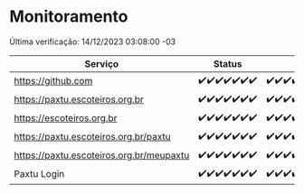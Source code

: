 # Monitoramento

Última verificação: 14/12/2023 03:08:00 -03

|Serviço|Status|Últimas 24h|
|---|---|---|
|https://github.com|<span title="2023-12-07: OK=24">✔️</span><span title="2023-12-08: OK=24">✔️</span><span title="2023-12-09: OK=24">✔️</span><span title="2023-12-10: OK=24">✔️</span><span title="2023-12-11: OK=24">✔️</span><span title="2023-12-12: OK=24">✔️</span><span title="2023-12-13: OK=6">✔️</span>|<span title="13/12/2023 03:08:00 -03 : 200">✔️</span><span title="13/12/2023 04:06:00 -03 : 200">✔️</span><span title="13/12/2023 05:08:00 -03 : 200">✔️</span><span title="13/12/2023 06:06:00 -03 : 200">✔️</span><span title="13/12/2023 07:07:00 -03 : 200">✔️</span><span title="13/12/2023 08:04:00 -03 : 200">✔️</span><span title="13/12/2023 09:11:00 -03 : 200">✔️</span><span title="13/12/2023 10:09:00 -03 : 200">✔️</span><span title="13/12/2023 11:06:00 -03 : 200">✔️</span><span title="13/12/2023 12:06:00 -03 : 200">✔️</span><span title="13/12/2023 13:07:00 -03 : 200">✔️</span><span title="13/12/2023 14:05:00 -03 : 200">✔️</span><span title="13/12/2023 15:07:00 -03 : 200">✔️</span><span title="13/12/2023 16:03:00 -03 : 200">✔️</span><span title="13/12/2023 17:07:00 -03 : 200">✔️</span><span title="13/12/2023 18:04:00 -03 : 200">✔️</span><span title="13/12/2023 19:05:00 -03 : 200">✔️</span><span title="13/12/2023 20:06:00 -03 : 200">✔️</span><span title="13/12/2023 21:30:00 -03 : 200">✔️</span><span title="13/12/2023 22:44:00 -03 : 200">✔️</span><span title="13/12/2023 23:20:00 -03 : 200">✔️</span><span title="14/12/2023 00:07:00 -03 : 200">✔️</span><span title="14/12/2023 01:08:00 -03 : 200">✔️</span><span title="14/12/2023 02:06:00 -03 : 200">✔️</span><span title="14/12/2023 03:08:00 -03 : 200">✔️</span>|
|https://paxtu.escoteiros.org.br|<span title="2023-12-07: OK=24">✔️</span><span title="2023-12-08: OK=24">✔️</span><span title="2023-12-09: OK=24">✔️</span><span title="2023-12-10: OK=24">✔️</span><span title="2023-12-11: OK=24">✔️</span><span title="2023-12-12: OK=24">✔️</span><span title="2023-12-13: OK=6">✔️</span>|<span title="13/12/2023 03:08:00 -03 : 200">✔️</span><span title="13/12/2023 04:06:00 -03 : 200">✔️</span><span title="13/12/2023 05:08:00 -03 : 200">✔️</span><span title="13/12/2023 06:06:00 -03 : 200">✔️</span><span title="13/12/2023 07:07:00 -03 : 200">✔️</span><span title="13/12/2023 08:04:00 -03 : 200">✔️</span><span title="13/12/2023 09:11:00 -03 : 200">✔️</span><span title="13/12/2023 10:09:00 -03 : 200">✔️</span><span title="13/12/2023 11:06:00 -03 : 200">✔️</span><span title="13/12/2023 12:06:00 -03 : 200">✔️</span><span title="13/12/2023 13:07:00 -03 : 200">✔️</span><span title="13/12/2023 14:05:00 -03 : 200">✔️</span><span title="13/12/2023 15:07:00 -03 : 200">✔️</span><span title="13/12/2023 16:03:00 -03 : 200">✔️</span><span title="13/12/2023 17:07:00 -03 : 200">✔️</span><span title="13/12/2023 18:04:00 -03 : 200">✔️</span><span title="13/12/2023 19:05:00 -03 : 200">✔️</span><span title="13/12/2023 20:06:00 -03 : 200">✔️</span><span title="13/12/2023 21:30:00 -03 : 200">✔️</span><span title="13/12/2023 22:44:00 -03 : 200">✔️</span><span title="13/12/2023 23:20:00 -03 : 200">✔️</span><span title="14/12/2023 00:07:00 -03 : 200">✔️</span><span title="14/12/2023 01:08:00 -03 : 200">✔️</span><span title="14/12/2023 02:06:00 -03 : 200">✔️</span><span title="14/12/2023 03:08:00 -03 : 200">✔️</span>|
|https://escoteiros.org.br|<span title="2023-12-07: OK=24">✔️</span><span title="2023-12-08: OK=24">✔️</span><span title="2023-12-09: OK=24">✔️</span><span title="2023-12-10: OK=24">✔️</span><span title="2023-12-11: OK=24">✔️</span><span title="2023-12-12: OK=24">✔️</span><span title="2023-12-13: OK=6">✔️</span>|<span title="13/12/2023 03:08:00 -03 : 200">✔️</span><span title="13/12/2023 04:06:00 -03 : 200">✔️</span><span title="13/12/2023 05:08:00 -03 : 200">✔️</span><span title="13/12/2023 06:06:00 -03 : 200">✔️</span><span title="13/12/2023 07:07:00 -03 : 200">✔️</span><span title="13/12/2023 08:04:00 -03 : 200">✔️</span><span title="13/12/2023 09:11:00 -03 : 200">✔️</span><span title="13/12/2023 10:09:00 -03 : 200">✔️</span><span title="13/12/2023 11:06:00 -03 : 200">✔️</span><span title="13/12/2023 12:06:00 -03 : 200">✔️</span><span title="13/12/2023 13:07:00 -03 : 200">✔️</span><span title="13/12/2023 14:05:00 -03 : 200">✔️</span><span title="13/12/2023 15:07:00 -03 : 200">✔️</span><span title="13/12/2023 16:03:00 -03 : 200">✔️</span><span title="13/12/2023 17:07:00 -03 : 200">✔️</span><span title="13/12/2023 18:04:00 -03 : 200">✔️</span><span title="13/12/2023 19:05:00 -03 : 200">✔️</span><span title="13/12/2023 20:06:00 -03 : 200">✔️</span><span title="13/12/2023 21:30:00 -03 : 200">✔️</span><span title="13/12/2023 22:44:00 -03 : 200">✔️</span><span title="13/12/2023 23:20:00 -03 : 200">✔️</span><span title="14/12/2023 00:07:00 -03 : 200">✔️</span><span title="14/12/2023 01:08:00 -03 : 200">✔️</span><span title="14/12/2023 02:06:00 -03 : 200">✔️</span><span title="14/12/2023 03:08:00 -03 : 200">✔️</span>|
|https://paxtu.escoteiros.org.br/paxtu|<span title="2023-12-07: OK=24">✔️</span><span title="2023-12-08: OK=24">✔️</span><span title="2023-12-09: OK=24">✔️</span><span title="2023-12-10: OK=24">✔️</span><span title="2023-12-11: OK=24">✔️</span><span title="2023-12-12: OK=24">✔️</span><span title="2023-12-13: OK=6">✔️</span>|<span title="13/12/2023 03:08:00 -03 : 200">✔️</span><span title="13/12/2023 04:06:00 -03 : 200">✔️</span><span title="13/12/2023 05:08:00 -03 : 200">✔️</span><span title="13/12/2023 06:06:00 -03 : 200">✔️</span><span title="13/12/2023 07:07:00 -03 : 200">✔️</span><span title="13/12/2023 08:04:00 -03 : 200">✔️</span><span title="13/12/2023 09:11:00 -03 : 200">✔️</span><span title="13/12/2023 10:09:00 -03 : 200">✔️</span><span title="13/12/2023 11:06:00 -03 : 200">✔️</span><span title="13/12/2023 12:06:00 -03 : 200">✔️</span><span title="13/12/2023 13:07:00 -03 : 200">✔️</span><span title="13/12/2023 14:05:00 -03 : 200">✔️</span><span title="13/12/2023 15:07:00 -03 : 200">✔️</span><span title="13/12/2023 16:03:00 -03 : 200">✔️</span><span title="13/12/2023 17:07:00 -03 : 200">✔️</span><span title="13/12/2023 18:04:00 -03 : 200">✔️</span><span title="13/12/2023 19:05:00 -03 : 200">✔️</span><span title="13/12/2023 20:06:00 -03 : 200">✔️</span><span title="13/12/2023 21:30:00 -03 : 200">✔️</span><span title="13/12/2023 22:44:00 -03 : 200">✔️</span><span title="13/12/2023 23:20:00 -03 : 200">✔️</span><span title="14/12/2023 00:07:00 -03 : 200">✔️</span><span title="14/12/2023 01:08:00 -03 : 200">✔️</span><span title="14/12/2023 02:06:00 -03 : 200">✔️</span><span title="14/12/2023 03:08:00 -03 : 200">✔️</span>|
|https://paxtu.escoteiros.org.br/meupaxtu|<span title="2023-12-07: OK=24">✔️</span><span title="2023-12-08: OK=24">✔️</span><span title="2023-12-09: OK=24">✔️</span><span title="2023-12-10: OK=24">✔️</span><span title="2023-12-11: OK=24">✔️</span><span title="2023-12-12: OK=24">✔️</span><span title="2023-12-13: OK=6">✔️</span>|<span title="13/12/2023 03:08:00 -03 : 200">✔️</span><span title="13/12/2023 04:06:00 -03 : 200">✔️</span><span title="13/12/2023 05:08:00 -03 : 200">✔️</span><span title="13/12/2023 06:06:00 -03 : 200">✔️</span><span title="13/12/2023 07:07:00 -03 : 200">✔️</span><span title="13/12/2023 08:04:00 -03 : 200">✔️</span><span title="13/12/2023 09:11:00 -03 : 200">✔️</span><span title="13/12/2023 10:09:00 -03 : 200">✔️</span><span title="13/12/2023 11:06:00 -03 : 200">✔️</span><span title="13/12/2023 12:06:00 -03 : 200">✔️</span><span title="13/12/2023 13:07:00 -03 : 200">✔️</span><span title="13/12/2023 14:05:00 -03 : 200">✔️</span><span title="13/12/2023 15:07:00 -03 : 200">✔️</span><span title="13/12/2023 16:03:00 -03 : 200">✔️</span><span title="13/12/2023 17:07:00 -03 : 200">✔️</span><span title="13/12/2023 18:04:00 -03 : 200">✔️</span><span title="13/12/2023 19:05:00 -03 : 200">✔️</span><span title="13/12/2023 20:06:00 -03 : 200">✔️</span><span title="13/12/2023 21:30:00 -03 : 200">✔️</span><span title="13/12/2023 22:44:00 -03 : 200">✔️</span><span title="13/12/2023 23:20:00 -03 : 200">✔️</span><span title="14/12/2023 00:07:00 -03 : 200">✔️</span><span title="14/12/2023 01:08:00 -03 : 200">✔️</span><span title="14/12/2023 02:06:00 -03 : 200">✔️</span><span title="14/12/2023 03:08:00 -03 : 200">✔️</span>|
|Paxtu Login|<span title="2023-12-07: OK=24">✔️</span><span title="2023-12-08: OK=24">✔️</span><span title="2023-12-09: OK=24">✔️</span><span title="2023-12-10: OK=24">✔️</span><span title="2023-12-11: OK=24">✔️</span><span title="2023-12-12: OK=24">✔️</span><span title="2023-12-13: OK=6">✔️</span>|<span title="13/12/2023 03:08:00 -03 : 200">✔️</span><span title="13/12/2023 04:06:00 -03 : 200">✔️</span><span title="13/12/2023 05:08:00 -03 : 200">✔️</span><span title="13/12/2023 06:06:00 -03 : 200">✔️</span><span title="13/12/2023 07:07:00 -03 : 200">✔️</span><span title="13/12/2023 08:04:00 -03 : 200">✔️</span><span title="13/12/2023 09:11:00 -03 : 200">✔️</span><span title="13/12/2023 10:09:00 -03 : 200">✔️</span><span title="13/12/2023 11:06:00 -03 : 200">✔️</span><span title="13/12/2023 12:06:00 -03 : 200">✔️</span><span title="13/12/2023 13:07:00 -03 : 200">✔️</span><span title="13/12/2023 14:05:00 -03 : 200">✔️</span><span title="13/12/2023 15:07:00 -03 : 200">✔️</span><span title="13/12/2023 16:03:00 -03 : 200">✔️</span><span title="13/12/2023 17:07:00 -03 : 200">✔️</span><span title="13/12/2023 18:04:00 -03 : 200">✔️</span><span title="13/12/2023 19:05:00 -03 : 200">✔️</span><span title="13/12/2023 20:06:00 -03 : 200">✔️</span><span title="13/12/2023 21:30:00 -03 : 200">✔️</span><span title="13/12/2023 22:44:00 -03 : 200">✔️</span><span title="13/12/2023 23:20:00 -03 : 200">✔️</span><span title="14/12/2023 00:07:00 -03 : 200">✔️</span><span title="14/12/2023 01:08:00 -03 : 200">✔️</span><span title="14/12/2023 02:06:00 -03 : 200">✔️</span><span title="14/12/2023 03:08:00 -03 : 200">✔️</span>|
